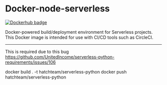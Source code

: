 # Docker-node-serverless

[![Dockerhub badge](http://dockeri.co/image/hatchteam/python)](https://hub.docker.com/r/hatchteam/serverless-python)

Docker-powered build/deployment environment for Serverless projects. This Docker image is intended for use with CI/CD tools such as CircleCI.


---
This is required due to this bug
https://github.com/UnitedIncome/serverless-python-requirements/issues/106



docker build . -t hatchteam/serverless-python
docker push  hatchteam/serverless-python